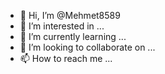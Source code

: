 - 👋 Hi, I’m @Mehmet8589
- 👀 I’m interested in ...
- 🌱 I’m currently learning ...
- 💞️ I’m looking to collaborate on ...
- 📫 How to reach me ...

<!---
Mehmet8589/Mehmet8589 is a ✨ special ✨ repository because its `README.md` (this file) appears on your GitHub profile.
You can click the Preview link to take a look at your changes.
--TRYT--
0x00e11ed5fea7f37c6f90877d42e4c073473491df/
